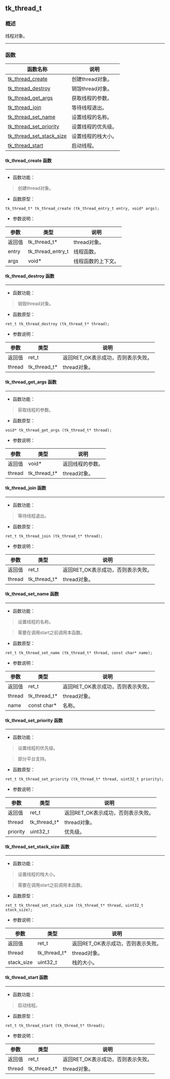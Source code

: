 ## tk\_thread\_t
### 概述
 线程对象。

----------------------------------
### 函数
<p id="tk_thread_t_methods">

| 函数名称 | 说明 | 
| -------- | ------------ | 
| <a href="#tk_thread_t_tk_thread_create">tk\_thread\_create</a> | 创建thread对象。 |
| <a href="#tk_thread_t_tk_thread_destroy">tk\_thread\_destroy</a> | 销毁thread对象。 |
| <a href="#tk_thread_t_tk_thread_get_args">tk\_thread\_get\_args</a> | 获取线程的参数。 |
| <a href="#tk_thread_t_tk_thread_join">tk\_thread\_join</a> | 等待线程退出。 |
| <a href="#tk_thread_t_tk_thread_set_name">tk\_thread\_set\_name</a> | 设置线程的名称。 |
| <a href="#tk_thread_t_tk_thread_set_priority">tk\_thread\_set\_priority</a> | 设置线程的优先级。 |
| <a href="#tk_thread_t_tk_thread_set_stack_size">tk\_thread\_set\_stack\_size</a> | 设置线程的栈大小。 |
| <a href="#tk_thread_t_tk_thread_start">tk\_thread\_start</a> | 启动线程。 |
#### tk\_thread\_create 函数
-----------------------

* 函数功能：

> <p id="tk_thread_t_tk_thread_create"> 创建thread对象。




* 函数原型：

```
tk_thread_t* tk_thread_create (tk_thread_entry_t entry, void* args);
```

* 参数说明：

| 参数 | 类型 | 说明 |
| -------- | ----- | --------- |
| 返回值 | tk\_thread\_t* | thread对象。 |
| entry | tk\_thread\_entry\_t | 线程函数。 |
| args | void* | 线程函数的上下文。 |
#### tk\_thread\_destroy 函数
-----------------------

* 函数功能：

> <p id="tk_thread_t_tk_thread_destroy"> 销毁thread对象。



* 函数原型：

```
ret_t tk_thread_destroy (tk_thread_t* thread);
```

* 参数说明：

| 参数 | 类型 | 说明 |
| -------- | ----- | --------- |
| 返回值 | ret\_t | 返回RET\_OK表示成功，否则表示失败。 |
| thread | tk\_thread\_t* | thread对象。 |
#### tk\_thread\_get\_args 函数
-----------------------

* 函数功能：

> <p id="tk_thread_t_tk_thread_get_args"> 获取线程的参数。



* 函数原型：

```
void* tk_thread_get_args (tk_thread_t* thread);
```

* 参数说明：

| 参数 | 类型 | 说明 |
| -------- | ----- | --------- |
| 返回值 | void* | 返回线程的参数。 |
| thread | tk\_thread\_t* | thread对象。 |
#### tk\_thread\_join 函数
-----------------------

* 函数功能：

> <p id="tk_thread_t_tk_thread_join"> 等待线程退出。



* 函数原型：

```
ret_t tk_thread_join (tk_thread_t* thread);
```

* 参数说明：

| 参数 | 类型 | 说明 |
| -------- | ----- | --------- |
| 返回值 | ret\_t | 返回RET\_OK表示成功，否则表示失败。 |
| thread | tk\_thread\_t* | thread对象。 |
#### tk\_thread\_set\_name 函数
-----------------------

* 函数功能：

> <p id="tk_thread_t_tk_thread_set_name"> 设置线程的名称。

 > 需要在调用start之前调用本函数。



* 函数原型：

```
ret_t tk_thread_set_name (tk_thread_t* thread, const char* name);
```

* 参数说明：

| 参数 | 类型 | 说明 |
| -------- | ----- | --------- |
| 返回值 | ret\_t | 返回RET\_OK表示成功，否则表示失败。 |
| thread | tk\_thread\_t* | thread对象。 |
| name | const char* | 名称。 |
#### tk\_thread\_set\_priority 函数
-----------------------

* 函数功能：

> <p id="tk_thread_t_tk_thread_set_priority"> 设置线程的优先级。

 > 部分平台支持。



* 函数原型：

```
ret_t tk_thread_set_priority (tk_thread_t* thread, uint32_t priority);
```

* 参数说明：

| 参数 | 类型 | 说明 |
| -------- | ----- | --------- |
| 返回值 | ret\_t | 返回RET\_OK表示成功，否则表示失败。 |
| thread | tk\_thread\_t* | thread对象。 |
| priority | uint32\_t | 优先级。 |
#### tk\_thread\_set\_stack\_size 函数
-----------------------

* 函数功能：

> <p id="tk_thread_t_tk_thread_set_stack_size"> 设置线程的栈大小。

 > 需要在调用start之前调用本函数。



* 函数原型：

```
ret_t tk_thread_set_stack_size (tk_thread_t* thread, uint32_t stack_size);
```

* 参数说明：

| 参数 | 类型 | 说明 |
| -------- | ----- | --------- |
| 返回值 | ret\_t | 返回RET\_OK表示成功，否则表示失败。 |
| thread | tk\_thread\_t* | thread对象。 |
| stack\_size | uint32\_t | 栈的大小。 |
#### tk\_thread\_start 函数
-----------------------

* 函数功能：

> <p id="tk_thread_t_tk_thread_start"> 启动线程。



* 函数原型：

```
ret_t tk_thread_start (tk_thread_t* thread);
```

* 参数说明：

| 参数 | 类型 | 说明 |
| -------- | ----- | --------- |
| 返回值 | ret\_t | 返回RET\_OK表示成功，否则表示失败。 |
| thread | tk\_thread\_t* | thread对象。 |
